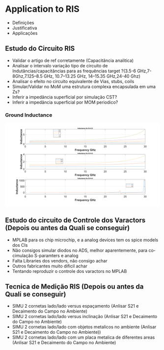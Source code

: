 # Application to RIS

- Definições
- Justificativa
- Applicações

## Estudo do Circuito RIS

- Validar o artigo de ref corretamente (Capacitância analitica)
- Analisar o intervalo variação tipo de circuito de Indutâncias/capacitâncias para as frequências target ?(3.5-6 GHz,7-8Ghz,7.125–8.5 GHz, 10.7–13.25 GHz, 14–15.35 GHz,24-40 Ghz)
- Analisar o efeito no circuito equivalente de Vias, stubs, coils
- Simular/Validar no MoM uma estrutura complexa encapsulada em uma Zs?
- Inferir a impedância superficial por simulação CST?
- Inferir a impedância superficial por MOM periodico?

### Ground Inductance

![GroundInductance.png](.\bookimages\RISChapter\GrroundInductance.png)


## Estudo do circuito de Controle dos Varactors (Depois ou antes da Quali se conseguir)

- MPLAB para os chip microchip, e a analog devices tem os spice models dos CIs
- Não consigos simular diodos no ADS, melhor aparentemente, para co-cimulação S-paramters e analog
- Falta Libraries dos vendors, não consigo achar
- Outros fabricantes muito dificil achar
- Tentando reproduzir o controle dos varactors no MPLAB

## Tecnica de Medição RIS (Depois ou antes da Quali se conseguir)

- SIMU 2 cornetas lado/lado versus espaçamento (Anlisar S21 e Decaimento do Campo no Ambiente) 
- SIMU 2 cornetas lado/lado versus inclinação (Anlisar S21 e Decaimento do Campo no Ambiente) 
- SIMU 2 cornetas lado/lado com objetos metalicos no ambiente (Anlisar S21 e Decaimento do Campo no Ambiente))
- SIMU 2 cornetas lado/lado com um placa metalica de diferentes areas (Anlisar S21 e Decaimento do Campo no Ambiente) 